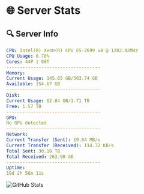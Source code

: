 # 🌐 Server Stats
## 🔍 Server Info
```yaml
CPU: Intel(R) Xeon(R) CPU E5-2699 v4 @ 1282.92MHz
CPU Usage: 0.70%
Cores: 44P | 88T
-----------------------------------
Memory:
Current Usage: 145.65 GB/503.74 GB
Available: 354.67 GB
-----------------------------------
Disk:
Current Usage: 62.04 GB/1.71 TB
Free: 1.57 TB
-----------------------------------
GPU:
No GPU detected
-----------------------------------
Network:
Current Transfer (Sent): 19.64 MB/s
Current Transfer (Received): 114.72 KB/s
Total Sent: 30.18 TB
Total Received: 263.90 GB
-----------------------------------
Uptime:
19d 2h 56m 11s
```
![GitHub Stats](https://img.shields.io/badge/Updated-2025-03-27_00:19:00-blue)